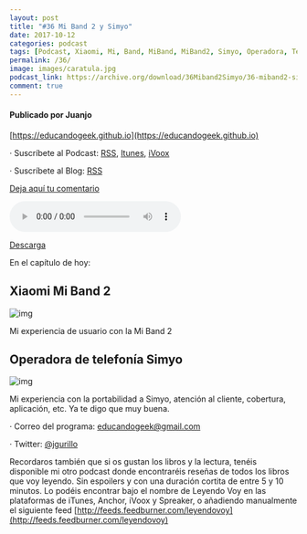 ```yaml
---
layout: post
title: "#36 Mi Band 2 y Simyo"
date: 2017-10-12
categories: podcast
tags: [Podcast, Xiaomi, Mi, Band, MiBand, MiBand2, Simyo, Operadora, Telefonia, Tarifas, Minutos, Gigas, GB]
permalink: /36/
image: images/caratula.jpg
podcast_link: https://archive.org/download/36Miband2Simyo/36-miband2-simyo.mp3
comment: true
---
```


#### Publicado por Juanjo

[https://educandogeek.github.io](https://educandogeek.github.io)

· Suscríbete al Podcast: [RSS](http://feeds.feedburner.com/educandogeek), [Itunes](https://itunes.apple.com/es/podcast/educando-geek/id1110060146?mt=2), [iVoox](https://www.ivoox.com/podcast-educando-geek_sq_f1289274_1.html)

· Suscríbete al Blog: [RSS](http://feeds.feedburner.com/educandogeekblog)

[Deja aquí tu comentario](https://educandogeek.github.io/36/)

<audio controls>
  <source src="{{ page.podcast_link }}" type="audio/mp3">
</audio>


[Descarga][Mp3]


En el capítulo de hoy:

## Xiaomi Mi Band 2

![img](https://i.blogs.es/698e04/mi-band-2/original.jpeg)

Mi experiencia de usuario con la Mi Band 2


## Operadora de telefonía Simyo

![img](http://omicrono.elespanol.com/wp-content/uploads/2012/12/simyo-sim-logo.jpg)

Mi experiencia con la portabilidad a Simyo, atención al cliente, cobertura, aplicación, etc. Ya te digo que muy buena.


· Correo del programa: [educandogeek@gmail.com](mailto:educandogeek@gmail.com)

· Twitter: [@jgurillo](https://twitter.com/jgurillo)

Recordaros también que si os gustan los libros y la lectura, tenéis disponible mi otro podcast donde encontraréis reseñas de todos los libros que voy leyendo. Sin espoilers y con una duración cortita de entre 5 y 10 minutos. Lo podéis encontrar bajo el nombre de Leyendo Voy en las plataformas de iTunes, Anchor, iVoox y Spreaker, o añadiendo manualmente el siguiente feed [http://feeds.feedburner.com/leyendovoy](http://feeds.feedburner.com/leyendovoy)



[Mp3]: https://archive.org/download/36Miband2Simyo/36-miband2-simyo.mp3
